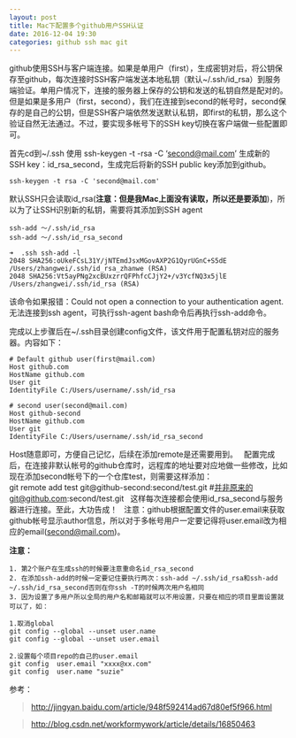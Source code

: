```yaml
---
layout: post
title: Mac下配置多个github用户SSH认证
date: 2016-12-04 19:30
categories: github ssh mac git
---
```


github使用SSH与客户端连接。如果是单用户（first），生成密钥对后，将公钥保存至github，每次连接时SSH客户端发送本地私钥（默认~/.ssh/id_rsa）到服务端验证。单用户情况下，连接的服务器上保存的公钥和发送的私钥自然是配对的。但是如果是多用户（first，second），我们在连接到second的帐号时，second保存的是自己的公钥，但是SSH客户端依然发送默认私钥，即first的私钥，那么这个验证自然无法通过。不过，要实现多帐号下的SSH key切换在客户端做一些配置即可。  

首先cd到~/.ssh 使用 ssh-keygen -t -rsa -C ‘second@mail.com’ 生成新的SSH key：id_rsa_second，生成完后将新的SSH public key添加到github。  

```
ssh-keygen -t rsa -C 'second@mail.com'
```

默认SSH只会读取id_rsa(**注意：但是我Mac上面没有读取，所以还是要添加**)，所以为了让SSH识别新的私钥，需要将其添加到SSH agent  

```
ssh-add ～/.ssh/id_rsa
ssh-add ～/.ssh/id_rsa_second

➜  .ssh ssh-add -l           
2048 SHA256:oUkeFCsL31Y/jNTEmdJsxMGovAXP2G1QyrUGnC+S5dE /Users/zhangwei/.ssh/id_rsa_zhanwe (RSA)
2048 SHA256:Vt5ayPNg2xcBUxzrrQFPhfcCJjY2+/v3YcfNQ3x5jlE /Users/zhangwei/.ssh/id_rsa (RSA)
```

该命令如果报错：Could not open a connection to your authentication agent.无法连接到ssh agent，可执行ssh-agent bash命令后再执行ssh-add命令。  

完成以上步骤后在~/.ssh目录创建config文件，该文件用于配置私钥对应的服务器。内容如下： 

``` 
# Default github user(first@mail.com)  
Host github.com
HostName github.com
User git
IdentityFile C:/Users/username/.ssh/id_rsa
 
# second user(second@mail.com)
Host github-second
HostName github.com
User git
IdentityFile C:/Users/username/.ssh/id_rsa_second
```

Host随意即可，方便自己记忆，后续在添加remote是还需要用到。  
配置完成后，在连接非默认帐号的github仓库时，远程库的地址要对应地做一些修改，比如现在添加second帐号下的一个仓库test，则需要这样添加：  
git remote add test git@github-second:second/test.git #并非原来的git@github.com:second/test.git  
这样每次连接都会使用id_rsa_second与服务器进行连接。至此，大功告成！  
注意：github根据配置文件的user.email来获取github帐号显示author信息，所以对于多帐号用户一定要记得将user.email改为相应的email(second@mail.com)。  

**注意：**

```
1. 第2个账户在生成ssh的时候要注意重命名id_rsa_second
2. 在添加ssh-add的时候一定要记住要执行两次：ssh-add ~/.ssh/id_rsa和ssh-add ~/.ssh/id_rsa_second否则在你ssh -T的时候两次用户名相同
3. 因为设置了多用户所以全局的用户名和邮箱就可以不用设置，只要在相应的项目里面设置就可以了，如：

1.取消global
git config --global --unset user.name
git config --global --unset user.email

2.设置每个项目repo的自己的user.email
git config  user.email "xxxx@xx.com"
git config  user.name "suzie"
```

参考：

> <http://jingyan.baidu.com/article/948f592414ad67d80ef5f966.html>

> <http://blog.csdn.net/workformywork/article/details/16850463>
